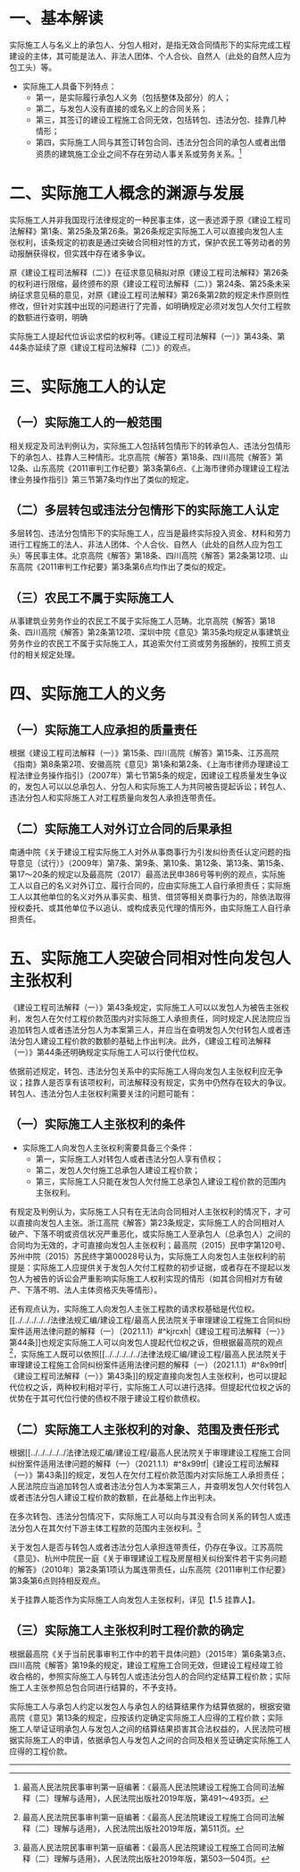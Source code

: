 # 一、基本解读
实际施工人与名义上的承包人、分包人相对，是指无效合同情形下的实际完成工程建设的主体，其可能是法人、非法人团体、个人合伙、自然人（此处的自然人应为包工头）等。

- 实际施工人具备下列特点：
	- 第一，是实际履行承包人义务（包括整体及部分）的人；
	- 第二，与发包人没有直接的或名义上的合同关系；
	- 第三，其签订的建设工程施工合同无效，包括转包、违法分包、挂靠几种情形；
	- 第四，实际施工人同与其签订转包合同、违法分包合同的承包人或者出借资质的建筑施工企业之间不存在劳动人事关系或劳务关系。[^1]

[^1]:最高人民法院民事审判第一庭编著：《最高人民法院建设工程施工合同司法解释（二）理解与适用》，人民法院出版社2019年版，第491～493页。
# 二、实际施工人概念的渊源与发展
实际施工人并非我国现行法律规定的一种民事主体，这一表述源于原《建设工程司法解释》第1条、第25条及第26条。第26条规定实际施工人可以直接向发包人主张权利，该条规定的初衷是通过突破合同相对性的方式，保护农民工等劳动者的劳动报酬获得权，但实践中存在诸多争议。

原《建设工程司法解释（二）》在征求意见稿拟对原《建设工程司法解释》第26条的权利进行限缩，最终颁布的原《建设工程司法解释（二）》第24条、第25条未采纳征求意见稿的意见，对原《建设工程司法解释》第26条第2款的规定未作原则性修改，但针对实践中出现的问题进行了完善，如明确规定必须对发包人欠付工程款的数额进行查明，明确

实际施工人提起代位诉讼求偿的权利等。《建设工程司法解释（一）》第43条、第44条亦延续了原《建设工程司法解释（二）》的观点。
# 三、实际施工人的认定
## （一）实际施工人的一般范围
相关规定及司法判例认为，实际施工人包括转包情形下的转承包人、违法分包情形下的承包人、挂靠人三种情形。北京高院《解答》第18条、四川高院《解答》第12条、山东高院《2011审判工作纪要》第3条第6点、《上海市律师办理建设工程法律业务操作指引》第三节第7条均作出了类似的规定。
## （二）多层转包或违法分包情形下的实际施工人认定
多层转包、违法分包情形下的实际施工人，应当是最终实际投入资金、材料和劳力进行工程施工的法人、非法人团体、个人合伙、自然人（此处的自然人应为包工头）等民事主体。北京高院《解答》第18条、四川高院《解答》第2条第12项、山东高院《2011审判工作纪要》第3条第6点均作出了类似的规定。
## （三）农民工不属于实际施工人
从事建筑业劳务作业的农民工不属于实际施工人范畴。北京高院《解答》第18条、四川高院《解答》第2条第12项、深圳中院《意见》第35条均规定从事建筑业劳务作业的农民工不属于实际施工人，其追索欠付工资或劳务报酬的，按照工资支付的相关规定处理。
# 四、实际施工人的义务
## （一）实际施工人应承担的质量责任
根据《建设工程司法解释（一）》第15条、四川高院《解答》第15条、江苏高院《指南》第8条第2项、安徽高院《意见》第1条和第2条、《上海市律师办理建设工程法律业务操作指引》（2007年）第七节第5条的规定，因建设工程质量发生争议的，发包人可以以总承包人、分包人和实际施工人为共同被告提起诉讼；转包人、违法分包人和实际施工人对工程质量向发包人承担连带责任。
## （二）实际施工人对外订立合同的后果承担
南通中院《关于建设工程实际施工人对外从事商事行为引发纠纷责任认定问题的指导意见（试行）》（2009年）第7条、第9条、第10条、第12条、第13条、第15条、第17～20条的规定以及最高院（2017）最高法民申386号等判例的观点，实际施工人以自己的名义对外订立、履行合同的，应由实际施工人自行承担责任；实际施工人以其他单位的名义对外从事买卖、租赁、借贷等相关商事行为的，除依法取得授权委托、或其他单位予以追认、或构成表见代理的情形外，由实际施工人自行承担责任。
# 五、实际施工人突破合同相对性向发包人主张权利
《建设工程司法解释（一）》第43条规定，实际施工人可以以发包人为被告主张权利，发包人在欠付工程价款范围内对实际施工人承担责任，同时规定人民法院应当追加转包人或者违法分包人为本案第三人，并应当在查明发包人欠付转包人或者违法分包人建设工程价款的数额的基础上作出判决。此外，《建设工程司法解释（一）》第44条还明确规定实际施工人可以行使代位权。

依据前述规定，转包、违法分包关系中的实际施工人得向发包人主张权利应无争议；挂靠人是否享有该项权利，司法解释没有规定，实务中仍然存在较大的争议。转包人、违法分包人主张权利需要关注的问题可能有：
## （一）实际施工人主张权利的条件
- 实际施工人向发包人主张权利需要具备三个条件：
	- 第一，实际施工人对转包人或者违法分包人享有债权；
	- 第二，发包人欠付施工总承包人建设工程价款；
	- 第三，实际施工人只能在发包人欠付施工总承包人建设工程价款的范围内主张权利。

有规定及判例认为，实际施工人只有在无法向合同相对人主张权利的情况下，才可以直接向发包人主张。浙江高院《解答》第23条规定，实际施工人的合同相对人破产、下落不明或资信状况严重恶化，或实际施工人至承包人（总承包人）之间的合同均为无效的，才可直接向发包人主张权利；最高院（2015）民申字第120号、苏州中院（2015）苏民终字第00028号认为，实际施工人向发包人主张权利的前提是：实际施工人应提供关于发包人欠付工程款的初步证据，或者存在不提起以发包人为被告的诉讼会严重影响实际施工人权利实现的情形（如其合同相对方有破产、下落不明、法人主体资格灭失等情形）。

还有观点认为，实际施工人向发包人主张工程款的请求权基础是代位权。[[../../../../../法律法规汇编/建设工程/最高人民法院关于审理建设工程施工合同纠纷案件适用法律问题的解释（一）（2021.1.1）#^kjrcxh|《建设工程司法解释（一）》第44条]]也规定实际施工人可以向发包人提起代位权之诉，但根据最高院的观点[^2]，实际施工人既可以依照[[../../../../../法律法规汇编/建设工程/最高人民法院关于审理建设工程施工合同纠纷案件适用法律问题的解释（一）（2021.1.1）#^8x99tf|《建设工程司法解释（一）》第43条]]的规定直接向发包人主张权利，也可以提起代位权之诉，两种权利相对平行，实际施工人可以进行选择。但提起代位权之诉的优势在于其可代位行使的债权不限于建设工程价款债权。

[^2]:最高人民法院民事审判第一庭编著：《最高人民法院建设工程施工合同司法解释（二）理解与适用》，人民法院出版社2019年版，第511页。
## （二）实际施工人主张权利的对象、范围及责任形式
根据[[../../../../../法律法规汇编/建设工程/最高人民法院关于审理建设工程施工合同纠纷案件适用法律问题的解释（一）（2021.1.1）#^8x99tf|《建设工程司法解释（一）》第43条]]的规定，发包人在欠付工程价款范围内对实际施工人承担责任；人民法院应当追加转包人或者违法分包人为本案第三人，并查明发包人欠付转包人或者违法分包人建设工程价款的数额，在此基础上作出判决。

在多次转包、违法分包情况下，实际施工人可以向与其没有合同关系的转包人或违法分包人在其欠付下游主体工程款的范围内主张权利。[^3]

[^3]:最高人民法院民事审判第一庭编著：《最高人民法院建设工程施工合同司法解释（二）理解与适用》，人民法院出版社2019年版，第503—504页。

关于发包人是否与转包人或者违法分包人承担连带责任，仍存在争议。江苏高院《意见》、杭州中院民一庭《关于审理建设工程及房屋相关纠纷案件若干实务问题的解答》（2010年）第2条第1项认为属连带责任，山东高院《2011审判工作纪要》第3条第6点则持相反观点。

关于挂靠人能否作为实际施工人向发包人主张权利，详见【1.5 挂靠人】。
## （三）实际施工人主张权利时工程价款的确定
根据最高院《关于当前民事审判工作中的若干具体问题》（2015年）第6条第3点、四川高院《解答》第19条的规定，建设工程施工合同无效，但建设工程经竣工验收合格的，参照实际施工人与转包人或违法分包人的合同约定结算工程价款；实际施工人主张参照总包合同进行结算的，不予支持。

实际施工人与承包人约定以发包人与承包人的结算结果作为结算依据的，根据安徽高院《意见》第13条的规定，应按该约定确定实际施工人应得的工程价款；实际施工人举证证明承包人与发包人之间的结算结果损害其合法权益的，人民法院可根据实际施工人的申请，依据承包人与发包人之间的合同及相关签证确定实际施工人应得的工程价款。
___